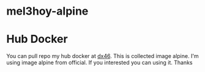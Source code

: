 # mel3hoy-alpine
# Hub Docker

You can pull repo my hub docker at [dx46](https://hub.docker.com/u/dx46/).
This is collected image alpine. I'm using image alpine from official. If you interested you can using it. Thanks
